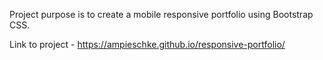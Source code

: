 Project purpose is to create a mobile responsive portfolio using Bootstrap CSS.

Link to project - https://ampieschke.github.io/responsive-portfolio/
